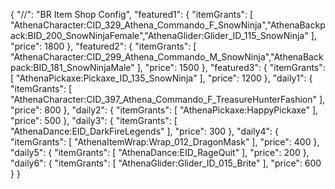 {
    "//": "BR Item Shop Config",
    "featured1": {
        "itemGrants": [
            "AthenaCharacter:CID_329_Athena_Commando_F_SnowNinja","AthenaBackpack:BID_200_SnowNinjaFemale","AthenaGlider:Glider_ID_115_SnowNinja"
        ],
        "price": 1800
    },
    "featured2": {
        "itemGrants": [
            "AthenaCharacter:CID_299_Athena_Commando_M_SnowNinja","AthenaBackpack:BID_181_SnowNinjaMale"
        ],
        "price": 1500
    },
    "featured3": {
        "itemGrants": [
            "AthenaPickaxe:Pickaxe_ID_135_SnowNinja"
        ],
        "price": 1200
    },
    "daily1": {
        "itemGrants": [
            "AthenaCharacter:CID_397_Athena_Commando_F_TreasureHunterFashion"
        ],
        "price": 800
    },
    "daily2": {
        "itemGrants": [
            "AthenaPickaxe:HappyPickaxe"
        ],
        "price": 500
    },
    "daily3": {
        "itemGrants": [
            "AthenaDance:EID_DarkFireLegends"
        ],
        "price": 300
    },
    "daily4": {
        "itemGrants": [
            "AthenaItemWrap:Wrap_012_DragonMask"
        ],
        "price": 400
    },
    "daily5": {
        "itemGrants": [
            "AthenaDance:EID_RageQuit"
        ],
        "price": 200
    },
    "daily6": {
        "itemGrants": [
            "AthenaGlider:Glider_ID_015_Brite"
        ],
        "price": 600
    }
}
